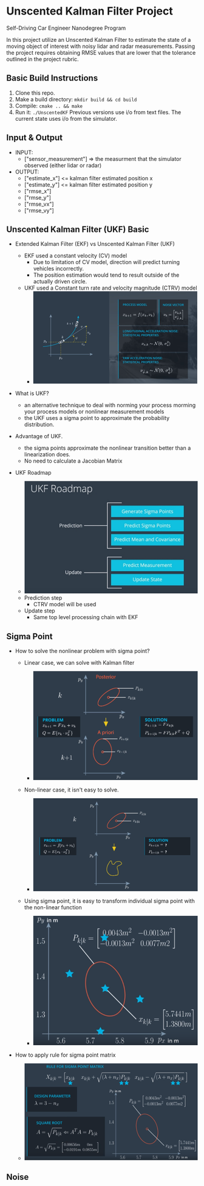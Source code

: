 # Unscented Kalman Filter Project
Self-Driving Car Engineer Nanodegree Program

In this project utilize an Unscented Kalman Filter to estimate the state of a moving object of interest with noisy lidar and radar measurements. Passing the project requires obtaining RMSE values that are lower that the tolerance outlined in the project rubric. 

[//]: # (Image References)
[image1]: ./images/ProcessNoiseVector.png
[image2]: ./images/ukf_roadmap.png
[image3]: ./images/UKF_Solve.png
[image4]: ./images/UKF_nonlinearSolve.png
[image5]: ./images/sigmapoint.png
[image6]: ./images/RuleForSigmaPointMatrix.png

## Basic Build Instructions

1. Clone this repo.
2. Make a build directory: `mkdir build && cd build`
3. Compile: `cmake .. && make`
4. Run it: `./UnscentedKF` Previous versions use i/o from text files.  The current state uses i/o
from the simulator.

## Input & Output

* INPUT:
	* ["sensor_measurement"] => the measurment that the simulator observed (either lidar or radar)
* OUTPUT:
	* ["estimate_x"] <= kalman filter estimated position x
	* ["estimate_y"] <= kalman filter estimated position y
	* ["rmse_x"]
	* ["rmse_y"]
	* ["rmse_vx"]
	* ["rmse_vy"]

## Unscented Kalman Filter (UKF) Basic

* Extended Kalman Filter (EKF) vs Unscented Kalman Filter (UKF)
	* EKF used a constant velocity (CV) model
		* Due to limitation of CV model, direction will predict turning vehicles incorrectly.
		* The position estimation would tend to result outside of the actually driven circle.
	* UKF used a Constant turn rate and velocity magnitude (CTRV) model
		* ![alt text][image1]

* What is UKF?
	* an alternative technique to deal with norming your process morming your process models or nonlinear measurement models
	* the UKF uses a sigma point to approximate the probability distribution.

* Advantage of UKF.
	* the sigma points approximate the nonlinear transition better than a linearization does.
	* No need to calculate a Jacobian Matrix

* UKF Roadmap

	* ![alt text][image2]
	* Prediction step
		* CTRV model will be used
	* Update step
		* Same top level processing chain with EKF
		
## Sigma Point

* How to solve the nonlinear problem with sigma point?
	* Linear case, we can solve with Kalman filter
		* ![alt text][image3]
		
	* Non-linear case, it isn't easy to solve.
		* ![alt text][image4]
	
	* Using sigma point, it is easy to transform individual sigma point with the non-linear function
		* ![alt text][image5]
		
* How to apply rule for sigma point matrix
	* ![alt text][image6]


## Noise


	



